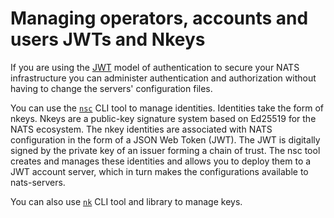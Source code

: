 # Managing operators, accounts and users JWTs and Nkeys

If you are using the [JWT](/nats-server/configuration/securing_nats/jwt/README.md) model of authentication to secure your NATS infrastructure you can administer authentication and authorization without having to change the servers' configuration files.

You can use the [`nsc`](/nats-tools/nsc/README.md) CLI tool to manage identities. Identities take the form of nkeys. Nkeys are a public-key signature system based on Ed25519 for the NATS ecosystem.
The nkey identities are associated with NATS configuration in the form of a JSON Web Token (JWT). The JWT is digitally signed by the private key of an issuer forming a chain of trust. The nsc tool creates and manages these identities and allows you to deploy them to a JWT account server, which in turn makes the configurations available to nats-servers.

You can also use [`nk`](https://github.com/nats-io/nkeys#readme) CLI tool and library to manage keys.